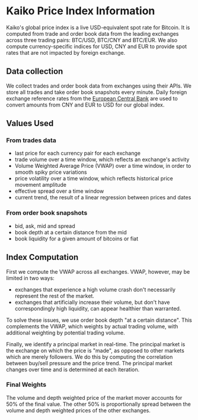 # Kaiko Price Index Information

Kaiko's global price index is a live USD-equivalent spot rate for Bitcoin. It is computed from trade and order book data from the leading exchanges across three trading pairs: BTC/USD, BTC/CNY and BTC/EUR.
We also compute currency-specific indices for USD, CNY and EUR to provide spot rates that are not impacted by foreign exchange.

## Data collection

We collect trades and order book data from exchanges
using their APIs. We store all trades and take order book snapshots every minute. Daily foreign exchange reference rates from the [European Central Bank](https://www.ecb.europa.eu/stats/exchange/eurofxref/html/index.en.html) are used to convert amounts from CNY and EUR to USD for our global index.

## Values Used

### From trades data
* last price for each currency pair for each exchange
* trade volume over a time window, which reflects an exchange's activity
* Volume Weighted Average Price (VWAP) over a time window, in order to smooth spiky price variations
* price volatility over a time window, which reflects historical price movement amplitude
* effective spread over a time window
* current trend, the result of a linear regression between prices and dates

### From order book snapshots
* bid, ask, mid and spread
* book depth at a certain distance from the mid
* book liquidity for a given amount of bitcoins or fiat

## Index Computation

First we compute the VWAP across all exchanges.
VWAP, however, may be limited in two ways:

- exchanges that experience a high volume crash don't necessarily represent the rest of the market.
- exchanges that artificially increase their volume, but don't have correspondingly high liquidity, can appear healthier than warranted.

To solve these issues, we use order book depth "at a certain
distance". This complements the VWAP, which weights by actual trading volume, with additional weighting by potential trading volume.

Finally, we identify a principal market in real-time. The principal market is the exchange on which the price is "made", as
opposed to other markets which are merely followers. We do this by computing the correlation between
buy/sell pressure and the price trend. The principal market changes over time and is determined at each iteration.

### Final Weights

The volume and depth weighted price of the market mover accounts for 50% of the final value. The other 50% is proportionally spread between the volume and depth
weighted prices of the other exchanges.
